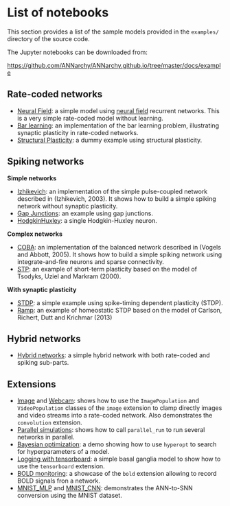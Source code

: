 # List of notebooks

This section provides a list of the sample models provided in the
`examples/` directory of the source code. 

The Jupyter notebooks can be downloaded from:

<https://github.com/ANNarchy/ANNarchy.github.io/tree/master/docs/example>

## Rate-coded networks

-   [Neural Field](NeuralField.ipynb): a simple model using [neural field](http://www.scholarpedia.org/article/Neural_fields) recurrent networks. This is a very simple rate-coded model without learning.
-   [Bar learning](BarLearning.ipynb): an implementation of the bar learning problem, illustrating synaptic plasticity in rate-coded networks.
-   [Structural Plasticity](StructuralPlasticity.ipynb): a dummy example using structural plasticity.

## Spiking networks

**Simple networks**

-   [Izhikevich](Izhikevich.ipynb): an implementation of the simple pulse-coupled network described in (Izhikevich, 2003). It shows how to build a simple spiking network without synaptic plasticity.
-   [Gap Junctions](GapJunctions.ipynb): an example using gap junctions.
-   [HodgkinHuxley](HodgkinHuxley.ipynb): a single Hodgkin-Huxley neuron.

**Complex networks**

-   [COBA](COBA.ipynb): an implementation of the balanced network described in (Vogels and Abbott, 2005). It
    shows how to build a simple spiking network using integrate-and-fire neurons and sparse connectivity.
-   [STP](STP.ipynb): an example of short-term plasticity based on the model of Tsodyks, Uziel and Markram (2000). 

**With synaptic plasticity**

-   [STDP](SimpleSTDP.ipynb): a simple example using spike-timing dependent plasticity (STDP).
-   [Ramp](Ramp.ipynb): an example of homeostatic STDP based on the model of Carlson, Richert, Dutt and
    Krichmar (2013)
    
## Hybrid networks

-   [Hybrid networks](Hybrid.ipynb): a simple hybrid network with both rate-coded and spiking sub-parts.

## Extensions

-   [Image](Image.ipynb) and [Webcam](Webcam.ipynb): shows how to use the `ImagePopulation` and `VideoPopulation` classes of the `image` extension to clamp directly images and video streams into a rate-coded network. Also demonstrates the `convolution` extension.
-   [Parallel simulations](MultipleNetworks.ipynb): shows how to call `parallel_run` to run several networks in parallel.
-   [Bayesian optimization](BayesianOptimization.ipynb): a demo showing how to use `hyperopt` to search for hyperparameters of a  model.
-   [Logging with tensorboard](BasalGanglia.ipynb): a simple basal ganglia model to show how to use the `tensorboard` extension.
-   [BOLD monitoring](BoldMonitoring.ipynb): a showcase of the `bold` extension allowing to record BOLD signals fron a network.
-   [MNIST_MLP](MNIST_MLP.ipynb) and [MNIST_CNN](MNIST_CNN.ipynb): demonstrates the ANN-to-SNN conversion using the MNIST dataset.

